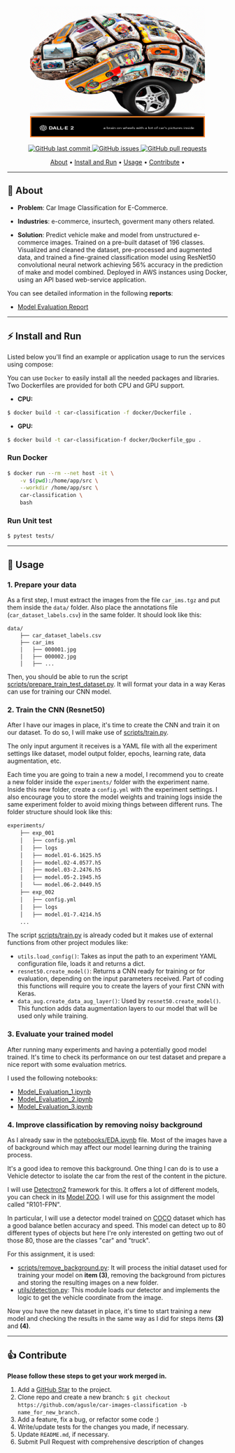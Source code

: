 <p align="center">
    <img src="https://github.com/agusle/car-images-classification/blob/main/img/project-logo.png" width = 400 height = 300>
</p>

<p align="center">
    <a href="https://github.com/agusle/car-images-classification/commits/main">
    <img src="https://img.shields.io/github/last-commit/agusle/car-images-classification?logo=Github"
         alt="GitHub last commit">
    <a href="https://github.com/agusle/car-images-classification/issues">
    <img src="https://img.shields.io/github/issues-raw/agusle/car-images-classification?logo=Github"
         alt="GitHub issues">
    <a href="https://github.com/agusle/car-images-classification/pulls">
    <img src="https://img.shields.io/github/issues-pr-raw/agusle/car-images-classification?logo=Github"
         alt="GitHub pull requests">
</p>

<p align="center">
  <a href="#-about">About</a> • 
  <a href="#%EF%B8%8F-install-and-run">Install and Run</a> •
  <a href="#-usage">Usage</a> •
  <a href="#-contribute">Contribute</a> •
</p>

------------------

## 📖 About
- **Problem**: Car Image Classification for E-Commerce.

- **Industries**: e-commerce, insurtech, goverment many others related.

- **Solution**: Predict vehicle make and model from unstructured e-commerce images. Trained on a pre-built dataset of 196 classes. Visualized and cleaned the dataset, pre-processed and augmented data, and trained a fine-grained classification model using ResNet50 convolutional neural network achieving 56% accuracy in the prediction of make and model combined. Deployed in AWS instances using Docker, using an API based web-service application.

You can see detailed information in the following **reports**:
 - [Model Evaluation Report](https://github.com/agusle/car-images-classification/blob/main/reports/Evaluation_report.md)

------------------

## ⚡️ Install and Run 

Listed below you'll find an example or application usage to run the services using compose:

You can use `Docker` to easily install all the needed packages and libraries. Two Dockerfiles are provided for both CPU and GPU support.

- **CPU:**

```bash
$ docker build -t car-classification -f docker/Dockerfile .
```

- **GPU:**

```bash
$ docker build -t car-classification-f docker/Dockerfile_gpu .
```

### Run Docker

```bash
$ docker run --rm --net host -it \
    -v $(pwd):/home/app/src \
    --workdir /home/app/src \
    car-classification \
    bash
```

### Run Unit test


```bash
$ pytest tests/
```
------------------

## 👀 Usage

### 1. Prepare your data

As a first step, I must extract the images from the file `car_ims.tgz` and put them inside the `data/` folder. Also place the annotations file (`car_dataset_labels.csv`) in the same folder. It should look like this:

```
data/
    ├── car_dataset_labels.csv
    ├── car_ims
    │   ├── 000001.jpg
    │   ├── 000002.jpg
    │   ├── ...
```

Then, you should be able to run the script [scripts/prepare_train_test_dataset.py](https://github.com/agusle/car-images-classification/blob/main/scripts/prepare_train_test_dataset.py). It will format your data in a way Keras can use for training our CNN model.

### 2. Train the CNN (Resnet50)

After I have our images in place, it's time to create the CNN and train it on our dataset. To do so, I will make use of [scripts/train.py](https://github.com/agusle/car-images-classification/blob/main/scripts/train.py).

The only input argument it receives is a YAML file with all the experiment settings like dataset, model output folder, epochs, learning rate, data augmentation, etc.

Each time you are going to train a new a model, I recommend you to create a new folder inside the `experiments/` folder with the experiment name. Inside this new folder, create a `config.yml` with the experiment settings. I also encourage you to store the model weights and training logs inside the same experiment folder to avoid mixing things between different runs. The folder structure should look like this:

```bash
experiments/
    ├── exp_001
    │   ├── config.yml
    │   ├── logs
    │   ├── model.01-6.1625.h5
    │   ├── model.02-4.0577.h5
    │   ├── model.03-2.2476.h5
    │   ├── model.05-2.1945.h5
    │   └── model.06-2.0449.h5
    ├── exp_002
    │   ├── config.yml
    │   ├── logs
    │   ├── model.01-7.4214.h5
    ...
```
The script [scripts/train.py](https://github.com/agusle/car-images-classification/blob/main/scripts/train.py) is already coded but it makes use of external functions from other project modules like: 

- `utils.load_config()`: Takes as input the path to an experiment YAML configuration file, loads it and returns a dict.
- `resnet50.create_model()`: Returns a CNN ready for training or for evaluation, depending on the input parameters received. Part of coding this functions will require you to create the layers of your first CNN with Keras.
- `data_aug.create_data_aug_layer()`: Used by `resnet50.create_model()`. This function adds data augmentation layers to our model that will be used only while training.

### 3. Evaluate your trained model

After running many experiments and having a potentially good model trained. It's time to check its performance on our test dataset and prepare a nice report with some evaluation metrics.

I used the following notebooks:
-  [Model_Evaluation_1.ipynb](https://github.com/agusle/car-images-classification/blob/main/notebooks/Model_Evaluation_1.ipynb)
-  [Model_Evaluation_2.ipynb](https://github.com/agusle/car-images-classification/blob/main/notebooks/Model_Evaluation_2.ipynb)
-  [Model_Evaluation_3.ipynb](https://github.com/agusle/car-images-classification/blob/main/notebooks/Model_Evaluation_3.ipynb)

### 4. Improve classification by removing noisy background

As I already saw in the [notebooks/EDA.ipynb](https://github.com/agusle/car-images-classification/blob/main/notebooks/EDA.ipynb) file. Most of the images have a of background which may affect our model learning during the training process.

It's a good idea to remove this background. One thing I can do is to use a Vehicle detector to isolate the car from the rest of the content in the picture.

I will use [Detectron2](https://github.com/facebookresearch/detectron2) framework for this. It offers a lot of different models, you can check in its [Model ZOO](https://github.com/facebookresearch/detectron2/blob/main/MODEL_ZOO.md#faster-r-cnn). I will use for this assignment the model called "R101-FPN".

In particular, I will use a detector model trained on [COCO](https://cocodataset.org) dataset which has a good balance betIen accuracy and speed. This model can detect up to 80 different types of objects but here I're only interested on getting two out of those 80, those are the classes "car" and "truck".

For this assignment, it is used:

- [scripts/remove_background.py](https://github.com/agusle/car-images-classification/blob/main/scripts/remove_background.py): It will process the initial dataset used for training your model on **item (3)**, removing the background from pictures and storing the resulting images on a new folder.
- [utils/detection.py](https://github.com/agusle/car-images-classification/blob/main/utils/detection.py): This module loads our detector and implements the logic to get the vehicle coordinate from the image.

Now you have the new dataset in place, it's time to start training a new model and checking the results in the same way as I did for steps items **(3)** and **(4)**.

------------------

## 👍 Contribute
**Please follow these steps to get your work merged in.**

1. Add a [GitHub Star](https://github.com/agusle/car-images-classification) to the project.
2. Clone repo and create a new branch: `$ git checkout https://github.com/agusle/car-images-classification -b name_for_new_branch.`
3. Add a feature, fix a bug, or refactor some code :)
4. Write/update tests for the changes you made, if necessary.
5. Update `README.md`, if necessary.
4. Submit Pull Request with comprehensive description of changes